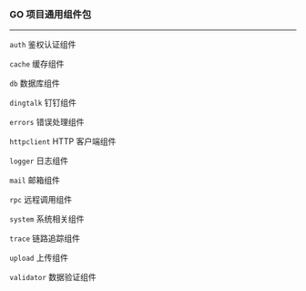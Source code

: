 ### GO 项目通用组件包

<hr />

`auth` 鉴权认证组件

`cache`  缓存组件

`db` 数据库组件

`dingtalk` 钉钉组件

`errors` 错误处理组件

`httpclient` HTTP 客户端组件

`logger` 日志组件

`mail` 邮箱组件

`rpc` 远程调用组件

`system` 系统相关组件

`trace` 链路追踪组件

`upload` 上传组件

`validator` 数据验证组件